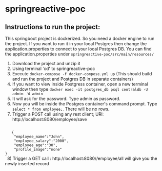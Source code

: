 # springreactive-poc
<H2><b>Instructions to run the project:</b></H2>
This springboot project is dockerized. So you need a docker engine to run the project.
If you want to run it in your local Postgres then change the application.properties to connect to your local Postgres DB.
You can find the application.properties under <code>springreactive-poc/src/main/resources/</code>

 1) Download the project and unzip it
 2) Using terminal 'cd' to springreactive-poc
 3) Execute <code>docker-compose -f docker-compose.yml up</code> (This should build and run the project and Postgres DB in separate containers)
 4) If you want to view inside Postgress container, open a new terminal window then type <code>docker exec -it postgres_db psql centraldb -U admin -W admin</code>
 5) It will ask for the password. Type admin as password.
 6) Now you will be inside the Postgres container's command prompt. Type <code>select * from employee;</code>. There will be no rows.
 7) Trigger a POST call using any rest client;
 URI: http://localhost:8080/employee/save <br>
 <code>
   {
	"employee_name":"John",
    "employee_salary":"2000",
    "employee_age":"30",
    "profile_image":"none"
}
 </code>
 8) Trigger a GET call : http://localhost:8080//employee/all will give you the newly inserted record
 